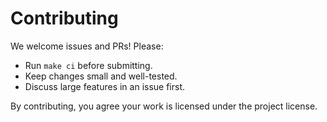 # Contributing

We welcome issues and PRs! Please:

- Run `make ci` before submitting.
- Keep changes small and well-tested.
- Discuss large features in an issue first.

By contributing, you agree your work is licensed under the project license.